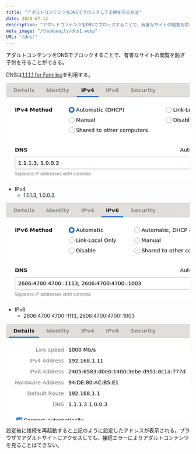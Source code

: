 ```yaml
---
title: "アダルトコンテンツをDNSでブロックして子供を守る方法"
date: 2020-07-12
description: "アダルトコンテンツをDNSでブロックすることで、有害なサイトの閲覧を防ぎ子供を守ることができる。"
meta_image: "/thumbnails/dns1.webp"
URL: "/dns/"
---
```


アダルトコンテンツをDNSでブロックすることで、有害なサイトの閲覧を防ぎ子供を守ることができる。<!--more-->

DNSは[1.1.1.1 for Families](https://1.1.1.1/family/)を利用する。

![DNS](../dns/dns1.webp)

- IPv4
  - 1.1.1.3, 1.0.0.3

![DNS](../dns/dns2.webp)

- IPv6
    - 2606:4700:4700::1113, 2606:4700:4700::1003

![DNS](../dns/dns3.webp)

設定後に接続を再起動すると上記のように設定したアドレスが表示される。ブラウザでアダルトサイトにアクセスしても、接続エラーによりアダルトコンテンツを見ることはできない。